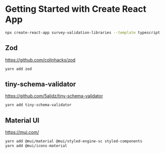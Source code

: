 # Getting Started with Create React App

```bash
npx create-react-app survey-validation-libraries --template typescript
```

## Zod

https://github.com/colinhacks/zod

```bash
yarn add zod
```

## tiny-schema-validator

https://github.com/5alidz/tiny-schema-validator

```bash
yarn add tiny-schema-validator
```

## Material UI

https://mui.com/

```bash
yarn add @mui/material @mui/styled-engine-sc styled-components
yarn add @mui/icons-material
```
